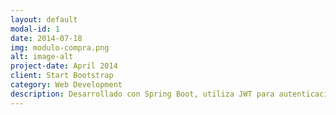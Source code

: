 ```yaml
---
layout: default
modal-id: 1
date: 2014-07-18
img: modulo-compra.png
alt: image-alt
project-date: April 2014
client: Start Bootstrap
category: Web Development
description: Desarrollado con Spring Boot, utiliza JWT para autenticación y MySQL para la gestión de datos. Facilita la administración de categorías, productos, proveedores, pedidos de compra y cotizaciones. Desplegado en Azure, proporciona una API segura y eficiente.
---
```

